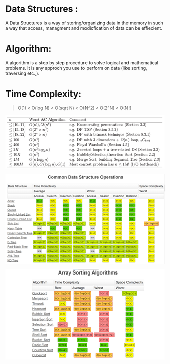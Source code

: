 # Data Structures :

A Data Structures is a way of storing/organizing data in the memory in such a way that access, managment and modicfication of data can be effiecient.


# Algorithm:

A algorithm is a step by step procedure to solve logical and mathematical problems. It is any approch you use to perform on data (like sorting, traversing etc.,).

# Time Complexity:

> O(1) < O(log N) < O(sqrt N)  < O(N^2) < O(2^N) < O(N!)

![alt text](68747470733a2f2f636f6465666f726365732e636f6d2f707265646f776e6c6f616465642f38332f30642f383330646132373031656335643362616163626561316166353465623136613430323161626636622e6a7067.png)


![alt text](68747470733a2f2f692e6962622e636f2f6e507a77326e592f696d6167652e706e67.png)


![alt text](68747470733a2f2f692e6962622e636f2f784348397353432f696d6167652e706e67.png)